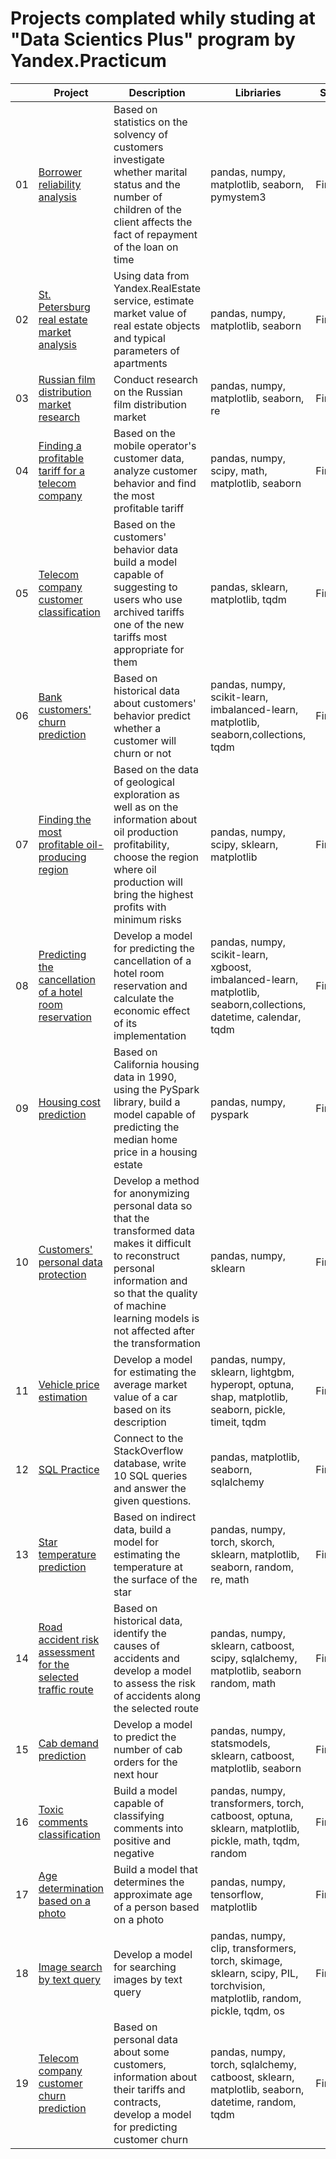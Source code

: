 # Projects complated whily studing at "Data Scientics Plus" program by Yandex.Practicum


|     | Project                                    | Description | Libriaries | Status |
| --- | ------------------------------------------ | ----------- | ---------- | ------ |
| 01 | [Borrower reliability analysis](https://ya.ru) | Based on statistics on the solvency of customers investigate whether marital status and the number of children of the client affects the fact of repayment of the loan on time | pandas, numpy, matplotlib, seaborn, pymystem3 | Finished |
| 02 | [St. Petersburg real estate market analysis](https://ya.ru) | Using data from Yandex.RealEstate service, estimate market value of real estate objects and typical parameters of apartments | pandas, numpy, matplotlib, seaborn | Finished |
| 03 | [Russian film distribution market research](https://ya.ru)  | Conduct research on the Russian film distribution market | pandas, numpy, matplotlib, seaborn, re  |Finished |
| 04 | [Finding a profitable tariff for a telecom company](https://ya.ru)  | Based on the mobile operator's customer data, analyze customer behavior and find the most profitable tariff | pandas, numpy, scipy, math, matplotlib, seaborn |  Finished |
| 05 | [Telecom company customer classification](https://ya.ru) | Based on the customers' behavior data build a model capable of suggesting to users who use archived tariffs one of the new tariffs most appropriate for them | pandas, sklearn, matplotlib, tqdm |  Finished |
| 06 | [Bank customers' churn prediction](https://ya.ru) | Based on historical data about customers' behavior predict whether a customer will churn or not | pandas, numpy, scikit-learn, imbalanced-learn, matplotlib, seaborn,collections, tqdm |  Finished |
| 07 | [Finding the most profitable oil-producing region](https://ya.ru) | Based on the data of geological exploration as well as on the information about oil production profitability, choose the region where oil production will bring the highest profits with minimum risks |  pandas, numpy, scipy, sklearn, matplotlib|  Finished |
| 08 | [Predicting the cancellation of a hotel room reservation](https://ya.ru) | Develop a model for predicting the cancellation of a hotel room reservation and calculate the economic effect of its implementation | pandas, numpy, scikit-learn, xgboost, imbalanced-learn, matplotlib, seaborn,collections, datetime, calendar, tqdm |  Finished |
| 09 | [Housing cost prediction](https://ya.ru) | Based on California housing data in 1990, using the PySpark library, build a model capable of predicting the median home price in a housing estate | pandas, numpy, pyspark |  Finished |
| 10 | [Customers' personal data protection](https://ya.ru) | Develop a method for anonymizing personal data so that the transformed data makes it difficult to reconstruct personal information and so that the quality of machine learning models is not affected after the transformation |  pandas, numpy, sklearn |  Finished |
| 11 | [Vehicle price estimation](https://ya.ru) | Develop a model for estimating the average market value of a car based on its description | pandas, numpy, sklearn, lightgbm, hyperopt, optuna, shap, matplotlib, seaborn, pickle, timeit, tqdm |  Finished |
| 12 | [SQL Practice](https://ya.ru) | Connect to the StackOverflow database, write 10 SQL queries and answer the given questions. |  pandas, matplotlib, seaborn, sqlalchemy |  Finished |
| 13 | [Star temperature prediction](https://ya.ru) | Based on indirect data, build a model for estimating the temperature at the surface of the star | pandas, numpy, torch, skorch, sklearn, matplotlib, seaborn, random, re, math |  Finished |
| 14 | [Road accident risk assessment for the selected traffic route](https://ya.ru) | Based on historical data, identify the causes of accidents and develop a model to assess the risk of accidents along the selected route | pandas, numpy, sklearn, catboost, scipy, sqlalchemy, matplotlib, seaborn random, math |  Finished |
| 15 | [Cab demand prediction](https://ya.ru) | Develop a model to predict the number of cab orders for the next hour | pandas, numpy, statsmodels, sklearn, catboost, matplotlib, seaborn |  Finished |
| 16 | [Toxic comments classification](https://ya.ru) | Build a model capable of classifying comments into positive and negative |  pandas, numpy, transformers, torch, catboost, optuna, sklearn, matplotlib, pickle, math, tqdm, random |  Finished |
| 17 | [Age determination based on a photo](https://ya.ru) | Build a model that determines the approximate age of a person based on a photo | pandas, numpy, tensorflow, matplotlib |  Finished |
| 18 | [Image search by text query](https://ya.ru) | Develop a model for searching images by text query | pandas, numpy, clip, transformers, torch, skimage, sklearn, scipy, PIL, torchvision, matplotlib, random, pickle, tqdm, os |  Finished |
| 19 | [Telecom company customer churn prediction](https://ya.ru) | Based on personal data about some customers, information about their tariffs and contracts, develop a model for predicting customer churn | pandas, numpy, torch, sqlalchemy,  catboost, sklearn, matplotlib, seaborn, datetime, random, tqdm |  Finished |
